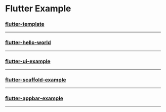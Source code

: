 # Flutter Example

### [flutter-template](https://github.com/lucifel20/flutter-template)
---------------------------------------
### [flutter-hello-world](https://github.com/lucifel20/flutter-hello-world)
---------------------------------------
### [flutter-ui-example](https://github.com/lucifel20/flutter-ui-example)
---------------------------------------
### [flutter-scaffold-example](https://github.com/lucifel20/flutter-scaffold-example)
---------------------------------------
### [flutter-appbar-example](https://github.com/lucifel20/flutter-appbar-example)
---------------------------------------

